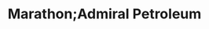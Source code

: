 ---
title: "Marathon;Admiral Petroleum"
url: /alpena/marathon-admiral-petroleum/
shop: convenience
---
